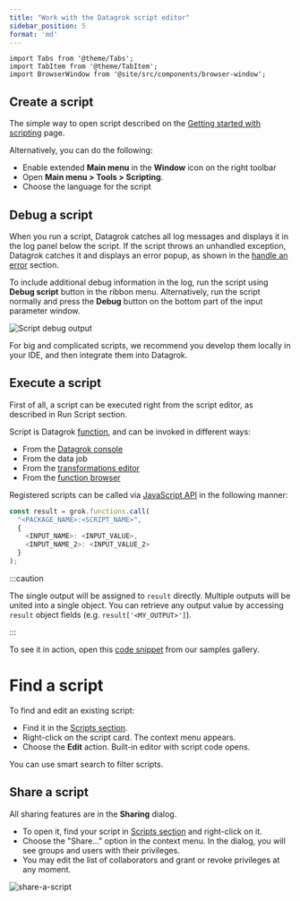 ```yaml
---
title: "Work with the Datagrok script editor"
sidebar_position: 5
format: 'md'
---
```


```mdx-code-block
import Tabs from '@theme/Tabs';
import TabItem from '@theme/TabItem';
import BrowserWindow from '@site/src/components/browser-window';
```

 ## Create a script

The simple way to open script described on the
[Getting started with scripting](../getting-started.md#create-a-script) page.

Alternatively, you can do the following:

* Enable extended **Main menu** in the **Window** icon on the right toolbar
* Open **Main menu > Tools > Scripting**.
* Choose the language for the script

## Debug a script

When you run a script, Datagrok catches all log messages
and displays it in the log panel below the script.
If the script throws an unhandled exception,
Datagrok catches it and displays an error popup, as shown in the 
[handle an error](../getting-started.md#handle-an-error) section.

To include additional debug information in the log,
run the script using **Debug script** button in the ribbon menu.
Alternatively, run the script normally and press the
**Debug** button on the bottom part of the input parameter window.

![Script debug output](../_pics/script-debud-output-enable.png)

For big and complicated scripts, we recommend you develop them locally in your IDE,
and then integrate them into Datagrok.

## Execute a script

First of all, a script can be executed right from the script editor,
as described in Run Script section.

Script is Datagrok [function](../../../datagrok/concepts/functions/functions.md), 
and can be invoked in different ways:

- From the [Datagrok console](../../../datagrok/navigation/panels/panels.md#console)
- From the data job
- From the [transformations editor](../../../transform/recipe-editor.md)
- From the [function browser](https://public.datagrok.ai/functions)

Registered scripts can be called via [JavaScript API](../../../develop/packages/js-api.md) in the following manner:

```javascript
const result = grok.functions.call(
  "<PACKAGE_NAME>:<SCRIPT_NAME>", 
  { 
    <INPUT_NAME>: <INPUT_VALUE>,
    <INPUT_NAME_2>: <INPUT_VALUE_2>
  }
);
```

:::caution

The single output will be assigned to `result` directly. Multiple outputs will be united into a single object.
You can retrieve any output value by accessing `result` object fields (e.g. `result['<MY_OUTPUT>']`).

:::

To see it in action, open this
[code snippet](https://public.datagrok.ai/js/samples/scripting/scripting) from our samples gallery.


# Find a script

To find and edit an existing script:

* Find it in the [Scripts section](https://public.datagrok.ai/scripts).
* Right-click on the script card. The context menu appears.
* Choose the **Edit** action. Built-in editor with script code opens.

You can use smart search to filter scripts.

## Share a script

All sharing features are in the **Sharing** dialog.

* To open it, find your script in [Scripts section](https://public.datagrok.ai/scripts) and right-click on it.
* Choose the "Share..." option in the context menu.
In the dialog, you will see groups and users with their privileges.
* You may edit the list of collaborators and grant or revoke privileges at any moment.

![share-a-script](../_pics/sharing.gif)


